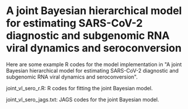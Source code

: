 # A joint Bayesian hierarchical model for estimating SARS-CoV-2 diagnostic and subgenomic RNA viral dynamics and seroconversion

Here are some example R codes for the model implementation in "A joint Bayesian hierarchical model for estimating SARS-CoV-2 diagnostic and subgenomic RNA viral dynamics and seroconversion". 

joint_vl_sero_r.R: R codes for fitting the joint Bayesian model. 

joint_vl_sero_jags.txt: JAGS codes for the joint Bayesian model. 

